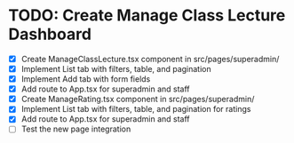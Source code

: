 # TODO: Create Manage Class Lecture Dashboard

- [x] Create ManageClassLecture.tsx component in src/pages/superadmin/
- [x] Implement List tab with filters, table, and pagination
- [x] Implement Add tab with form fields
- [x] Add route to App.tsx for superadmin and staff
- [x] Create ManageRating.tsx component in src/pages/superadmin/
- [x] Implement List tab with filters, table, and pagination for ratings
- [x] Add route to App.tsx for superadmin and staff
- [ ] Test the new page integration
